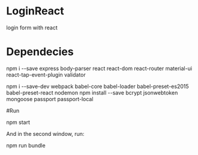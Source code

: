 # LoginReact
login form with react

# Dependecies
 npm i --save express body-parser react react-dom react-router material-ui react-tap-event-plugin validator
 
 npm i --save-dev webpack babel-core babel-loader babel-preset-es2015 babel-preset-react nodemon
 npm install --save bcrypt jsonwebtoken mongoose passport passport-local

#Run
 
npm start

And in the second window, run:

npm run bundle 